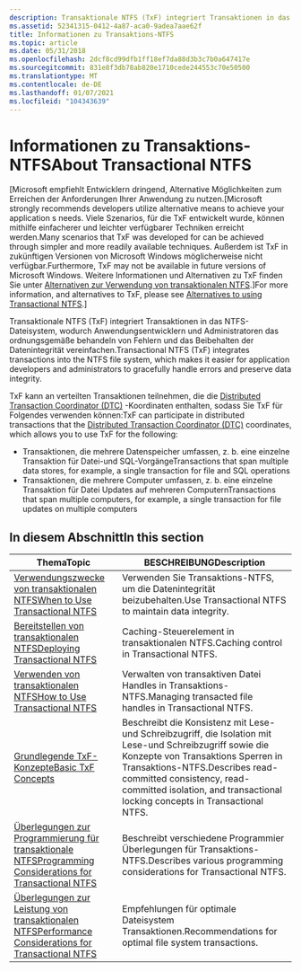 ```yaml
---
description: Transaktionale NTFS (TxF) integriert Transaktionen in das NTFS-Dateisystem, wodurch Anwendungsentwicklern und Administratoren das ordnungsgemäße behandeln von Fehlern und das Beibehalten der Datenintegrität vereinfachen.
ms.assetid: 52341315-0412-4a87-aca0-9adea7aae62f
title: Informationen zu Transaktions-NTFS
ms.topic: article
ms.date: 05/31/2018
ms.openlocfilehash: 2dcf8cd99dfb1ff18ef7da88d3b3c7b0a647417e
ms.sourcegitcommit: 831e8f3db78ab820e1710cede244553c70e50500
ms.translationtype: MT
ms.contentlocale: de-DE
ms.lasthandoff: 01/07/2021
ms.locfileid: "104343639"
---
```

# <a name="about-transactional-ntfs"></a><span data-ttu-id="54f16-103">Informationen zu Transaktions-NTFS</span><span class="sxs-lookup"><span data-stu-id="54f16-103">About Transactional NTFS</span></span>

<span data-ttu-id="54f16-104">\[Microsoft empfiehlt Entwicklern dringend, Alternative Möglichkeiten zum Erreichen der Anforderungen Ihrer Anwendung zu nutzen.</span><span class="sxs-lookup"><span data-stu-id="54f16-104">\[Microsoft strongly recommends developers utilize alternative means to achieve your application s needs.</span></span> <span data-ttu-id="54f16-105">Viele Szenarios, für die TxF entwickelt wurde, können mithilfe einfacherer und leichter verfügbarer Techniken erreicht werden.</span><span class="sxs-lookup"><span data-stu-id="54f16-105">Many scenarios that TxF was developed for can be achieved through simpler and more readily available techniques.</span></span> <span data-ttu-id="54f16-106">Außerdem ist TxF in zukünftigen Versionen von Microsoft Windows möglicherweise nicht verfügbar.</span><span class="sxs-lookup"><span data-stu-id="54f16-106">Furthermore, TxF may not be available in future versions of Microsoft Windows.</span></span> <span data-ttu-id="54f16-107">Weitere Informationen und Alternativen zu TxF finden Sie unter [Alternativen zur Verwendung von transaktionalen NTFS](deprecation-of-txf.md).\]</span><span class="sxs-lookup"><span data-stu-id="54f16-107">For more information, and alternatives to TxF, please see [Alternatives to using Transactional NTFS](deprecation-of-txf.md).\]</span></span>

<span data-ttu-id="54f16-108">Transaktionale NTFS (TxF) integriert Transaktionen in das NTFS-Dateisystem, wodurch Anwendungsentwicklern und Administratoren das ordnungsgemäße behandeln von Fehlern und das Beibehalten der Datenintegrität vereinfachen.</span><span class="sxs-lookup"><span data-stu-id="54f16-108">Transactional NTFS (TxF) integrates transactions into the NTFS file system, which makes it easier for application developers and administrators to gracefully handle errors and preserve data integrity.</span></span>

<span data-ttu-id="54f16-109">TxF kann an verteilten Transaktionen teilnehmen, die die [Distributed Transaction Coordinator (DTC)](/previous-versions/windows/desktop/ms684146(v=vs.85)) -Koordinaten enthalten, sodass Sie TxF für Folgendes verwenden können:</span><span class="sxs-lookup"><span data-stu-id="54f16-109">TxF can participate in distributed transactions that the [Distributed Transaction Coordinator (DTC)](/previous-versions/windows/desktop/ms684146(v=vs.85)) coordinates, which allows you to use TxF for the following:</span></span>

-   <span data-ttu-id="54f16-110">Transaktionen, die mehrere Datenspeicher umfassen, z. b. eine einzelne Transaktion für Datei-und SQL-Vorgänge</span><span class="sxs-lookup"><span data-stu-id="54f16-110">Transactions that span multiple data stores, for example, a single transaction for file and SQL operations</span></span>
-   <span data-ttu-id="54f16-111">Transaktionen, die mehrere Computer umfassen, z. b. eine einzelne Transaktion für Datei Updates auf mehreren Computern</span><span class="sxs-lookup"><span data-stu-id="54f16-111">Transactions that span multiple computers, for example, a single transaction for file updates on multiple computers</span></span>

## <a name="in-this-section"></a><span data-ttu-id="54f16-112">In diesem Abschnitt</span><span class="sxs-lookup"><span data-stu-id="54f16-112">In this section</span></span>



| <span data-ttu-id="54f16-113">Thema</span><span class="sxs-lookup"><span data-stu-id="54f16-113">Topic</span></span>                                                                                                                 | <span data-ttu-id="54f16-114">BESCHREIBUNG</span><span class="sxs-lookup"><span data-stu-id="54f16-114">Description</span></span>                                                                                                                          |
|-----------------------------------------------------------------------------------------------------------------------|--------------------------------------------------------------------------------------------------------------------------------------|
| [<span data-ttu-id="54f16-115">Verwendungszwecke von transaktionalen NTFS</span><span class="sxs-lookup"><span data-stu-id="54f16-115">When to Use Transactional NTFS</span></span>](when-to-use-transactional-ntfs.md)<br/>                                       | <span data-ttu-id="54f16-116">Verwenden Sie Transaktions-NTFS, um die Datenintegrität beizubehalten.</span><span class="sxs-lookup"><span data-stu-id="54f16-116">Use Transactional NTFS to maintain data integrity.</span></span><br/>                                                                        |
| [<span data-ttu-id="54f16-117">Bereitstellen von transaktionalen NTFS</span><span class="sxs-lookup"><span data-stu-id="54f16-117">Deploying Transactional NTFS</span></span>](deploying-transactional-ntfs.md)<br/>                                           | <span data-ttu-id="54f16-118">Caching-Steuerelement in transaktionalen NTFS.</span><span class="sxs-lookup"><span data-stu-id="54f16-118">Caching control in Transactional NTFS.</span></span><br/>                                                                                    |
| [<span data-ttu-id="54f16-119">Verwenden von transaktionalen NTFS</span><span class="sxs-lookup"><span data-stu-id="54f16-119">How to Use Transactional NTFS</span></span>](how-to-use-transactional-ntfs.md)<br/>                                         | <span data-ttu-id="54f16-120">Verwalten von transaktiven Datei Handles in Transaktions-NTFS.</span><span class="sxs-lookup"><span data-stu-id="54f16-120">Managing transacted file handles in Transactional NTFS.</span></span><br/>                                                                   |
| [<span data-ttu-id="54f16-121">Grundlegende TxF-Konzepte</span><span class="sxs-lookup"><span data-stu-id="54f16-121">Basic TxF Concepts</span></span>](txf-basic-concepts.md)<br/>                                                               | <span data-ttu-id="54f16-122">Beschreibt die Konsistenz mit Lese-und Schreibzugriff, die Isolation mit Lese-und Schreibzugriff sowie die Konzepte von Transaktions Sperren in Transaktions-NTFS.</span><span class="sxs-lookup"><span data-stu-id="54f16-122">Describes read-committed consistency, read-committed isolation, and transactional locking concepts in Transactional NTFS.</span></span><br/> |
| [<span data-ttu-id="54f16-123">Überlegungen zur Programmierung für transaktionale NTFS</span><span class="sxs-lookup"><span data-stu-id="54f16-123">Programming Considerations for Transactional NTFS</span></span>](programming-considerations-for-transacted-fileio-.md)<br/> | <span data-ttu-id="54f16-124">Beschreibt verschiedene Programmier Überlegungen für Transaktions-NTFS.</span><span class="sxs-lookup"><span data-stu-id="54f16-124">Describes various programming considerations for Transactional NTFS.</span></span><br/>                                                      |
| [<span data-ttu-id="54f16-125">Überlegungen zur Leistung von transaktionalen NTFS</span><span class="sxs-lookup"><span data-stu-id="54f16-125">Performance Considerations for Transactional NTFS</span></span>](performance-considerations-for-transactional-ntfs.md)<br/> | <span data-ttu-id="54f16-126">Empfehlungen für optimale Dateisystem Transaktionen.</span><span class="sxs-lookup"><span data-stu-id="54f16-126">Recommendations for optimal file system transactions.</span></span><br/>                                                                     |



 

 

